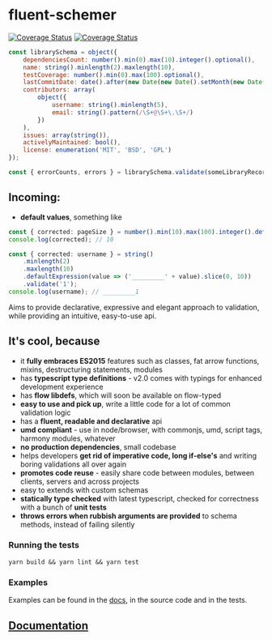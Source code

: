 # fluent-schemer

<a href='https://travis-ci.org/KonstantinSimeonov/fluent-schemer'><img src='https://travis-ci.org/KonstantinSimeonov/fluent-schemer.svg?branch=master' alt='Coverage Status' /></a> <a href='https://coveralls.io/github/KonstantinSimeonov/fluent-schemer'><img src='https://coveralls.io/repos/github/KonstantinSimeonov/fluent-schemer/badge.svg' alt='Coverage Status' /></a>

```js
const librarySchema = object({
	dependenciesCount: number().min(0).max(10).integer().optional(),
	name: string().minlength(2).maxlength(10),
	testCoverage: number().min(0).max(100).optional(),
	lastCommitDate: date().after(new Date(new Date().setMonth(new Date().getMonth() - 1))),
	contributors: array(
		object({
			username: string().minlength(5),
			email: string().pattern(/\S+@\S+\.\S+/)
		})
	),
	issues: array(string()),
	activelyMaintained: bool(),
	license: enumeration('MIT', 'BSD', 'GPL')
});

const { errorCounts, errors } = librarySchema.validate(someLibraryRecord);
```

## Incoming:
- **default values**, something like

```ts
const { corrected: pageSize } = number().min(10).max(100).integer().default(10).validate(-5);
console.log(corrected); // 10

const { corrected: username } = string()
	.minlength(2)
	.maxlength(10)
	.defaultExpression(value => ('_________' + value).slice(0, 10))
	.validate('1');
console.log(username); // _________1
```

Aims to provide declarative, expressive and elegant approach to validation, while providing an intuitive, easy-to-use api.

## It's cool, because
- it **fully embraces ES2015** features such as classes, fat arrow functions, mixins, destructuring statements, modules
- has **typescript type definitions** - v2.0 comes with typings for enhanced development experience
- has **flow libdefs**, which will soon be available on flow-typed
- **easy to use and pick up**, write a little code for a lot of common validation logic
- has a **fluent, readable and declarative** api
- **umd compliant** - use in node/browser, with commonjs, umd, script tags, harmony modules, whatever
- **no production dependencies**, small codebase
- helps developers **get rid of imperative code, long if-else's** and writing boring validations all over again
- **promotes code reuse** - easily share code between modules, between clients, servers and across projects
- easy to extends with custom schemas
- **statically type checked** with latest typescript, checked for correctness with a bunch of **unit tests**
- **throws errors when rubbish arguments are provided** to schema methods, instead of failing silently

### Running the tests

```
yarn build && yarn lint && yarn test
```

### Examples

Examples can be found in the [docs](./docs), in the source code and in the tests.

## [Documentation](./docs/QUICKSTART.md)
